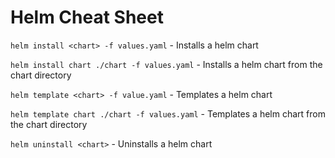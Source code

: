 # Helm Cheat Sheet

`helm install <chart> -f values.yaml` - Installs a helm chart

`helm install chart ./chart -f values.yaml` - Installs a helm chart from the chart directory

`helm template <chart> -f value.yaml` - Templates a helm chart

`helm template chart ./chart -f values.yaml` - Templates a helm chart from the chart directory

`helm uninstall <chart>` - Uninstalls a helm chart
